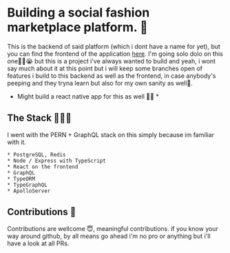 # Building a social fashion marketplace platform. 👢

This is the backend of said platform (which i dont have a name for yet), but you can find the
frontend of the application [here](https://github.com/KevinRaleie-dev/ecom-client-react). I'm going solo dolo on this one✌🏽😭 but this is a project i've always wanted to build and yeah, i wont say much about it at this point but i will keep some branches open of features i build to this backend as well as the frontend, in case anybody's peeping and they tryna learn but also for my own sanity as well🤫.

* Might build a react native app for this as well 🤞🏽 *

## The Stack 👨🏽‍💻

I went with the PERN + GraphQL stack on this simply because im familiar with it.

    * PostgreSQL, Redis
    * Node / Express with TypeScript
    * React on the frontend
    * GraphQL
    * TypeORM 
    * TypeGraphQL
    * ApolloServer

## Contributions 🤝

Contributions are wellcome 😇, meaningful contributions. if you know your way around github, by all means go ahead i'm no pro or anything but i'll have a look at all PRs.